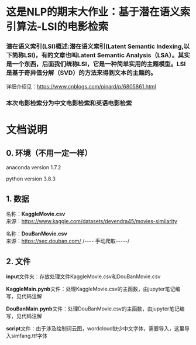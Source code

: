 # 这是NLP的期末大作业：基于潜在语义索引算法-LSI的电影检索
### 潜在语义索引(LSI)概述:潜在语义索引(Latent Semantic Indexing,以下简称LSI)，有的文章也叫Latent Semantic  Analysis（LSA）。其实是一个东西，后面我们统称LSI，它是一种简单实用的主题模型。LSI是基于奇异值分解（SVD）的方法来得到文本的主题的。
详细介绍见：https://www.cnblogs.com/pinard/p/6805861.html
### 本次电影检索分为**中文电影**检索和**英语电影**检索


# 文档说明
## 0. 环境（不用一定一样）
anaconda  version 1.7.2

python    version 3.8.3


## 1. 数据
名称：**KaggleMovie.csv**    
来源：https://www.kaggle.com/datasets/devendra45/movies-similarity

名称：**DouBanMovie.csv**  
来源：https://sec.douban.com/   /---- 手动爬取-----/

## 2. 文件
**input**文件夹：存放处理文件KaggleMovie.csv和DouBanMovie.csv

**KaggleMain.pynb**文件：处理KaggleMovie.csv的主函数，由jupyter笔记编写，见代码注解

**DouBanMain.pynb**文件：处理DouBanMovie.csv的主函数，由jupyter笔记编写，见代码注解

**script**文件：由于涉及绘制词云图，wordcloud缺少中文字体，需要导入，这里导入simfang.ttf字体
